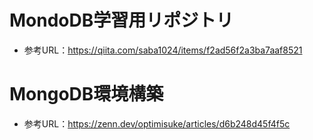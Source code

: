 # MondoDB学習用リポジトリ

- 参考URL：https://qiita.com/saba1024/items/f2ad56f2a3ba7aaf8521

# MongoDB環境構築

- 参考URL：https://zenn.dev/optimisuke/articles/d6b248d45f4f5c
